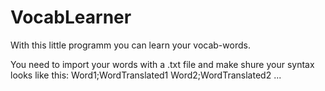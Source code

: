 # VocabLearner
With this little programm you can learn your vocab-words.

You need to import your words with a .txt file and make shure your syntax looks like this:
Word1;WordTranslated1
Word2;WordTranslated2
...
